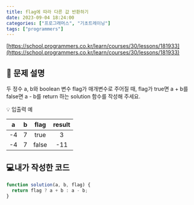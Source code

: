 ```yaml
---
title: flag에 따라 다른 값 반환하기
date: 2023-09-04 18:24:00
categories: ["프로그래머스", "기초트레이닝"]
tags: ["programmers"]
---
```


[https://school.programmers.co.kr/learn/courses/30/lessons/181933](https://school.programmers.co.kr/learn/courses/30/lessons/181933)

## 📔 문제 설명

두 정수 a, b와 boolean 변수 flag가 매개변수로 주어질 때, flag가 true면 a + b를 false면 a - b를 return 하는 solution 함수를 작성해 주세요.

💡 입출력 예

|  a  |  b  | flag  | result |
| :-: | :-: | :---: | :----: |
| \-4 |  7  | true  |   3    |
| \-4 |  7  | false |  \-11  |

## 💻내가 작성한 코드

```js
function solution(a, b, flag) {
  return flag ? a + b : a - b;
}
```
